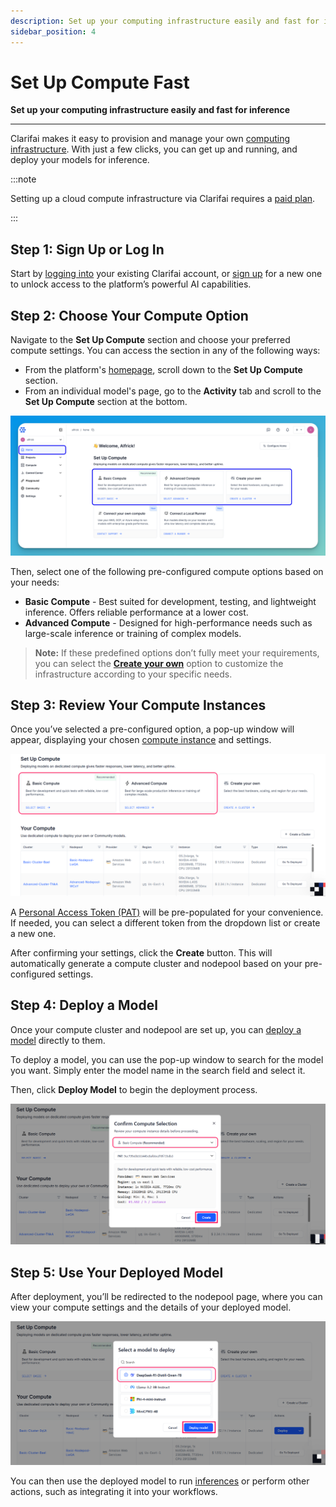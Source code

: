 ```yaml
---
description: Set up your computing infrastructure easily and fast for inference
sidebar_position: 4
---
```


# Set Up Compute Fast

**Set up your computing infrastructure easily and fast for inference**
<hr />

Clarifai makes it easy to provision and manage your own [computing infrastructure](https://docs.clarifai.com/compute/overview). With just a few clicks, you can get up and running, and deploy your models for inference. 

:::note

Setting up a cloud compute infrastructure via Clarifai requires a [paid plan](https://www.clarifai.com/pricing).

:::

## Step 1: Sign Up or Log In 

Start by [logging into](https://clarifai.com/login) your existing Clarifai account, or [sign up](https://clarifai.com/signup) for a new one to unlock access to the platform’s powerful AI capabilities. 

## Step 2: Choose Your Compute Option

Navigate to the **Set Up Compute** section and choose your preferred compute settings. You can access the section in any of the following ways:

- From the platform's [homepage](https://clarifai.com/home), scroll down to the **Set Up Compute** section.
- From an individual model's page, go to the **Activity** tab and scroll to the **Set Up Compute** section at the bottom.

![](/img/new-docs/deploy-9.png)

Then, select one of the following pre-configured compute options based on your needs:

- **Basic Compute** - Best suited for development, testing, and lightweight inference. Offers reliable performance at a lower cost.
- **Advanced Compute** - Designed for high-performance needs such as large-scale inference or training of complex models.

> **Note:** If these predefined options don’t fully meet your requirements, you can select the [**Create your own**](https://docs.clarifai.com/compute/deployments/clusters-nodepools/) option to customize the infrastructure according to your specific needs.

## Step 3: Review Your Compute Instances

Once you’ve selected a pre-configured option, a pop-up window will appear, displaying your chosen [compute instance](https://docs.clarifai.com/compute/deployments/cloud-instances) and settings.

![](/img/new-docs/deploy-5.png)

A [Personal Access Token (PAT)](https://docs.clarifai.com/control/authentication/pat) will be pre-populated for your convenience. If needed, you can select a different token from the dropdown list or create a new one.
 
After confirming your settings, click the **Create** button. This will automatically generate a compute cluster and nodepool based on your pre-configured settings.

## Step 4: Deploy a Model

Once your compute cluster and nodepool are set up, you can [deploy a model](https://docs.clarifai.com/compute/deployments/deploy-model) directly to them.

To deploy a model, you can use the pop-up window to search for the model you want. Simply enter the model name in the search field and select it. 

Then, click **Deploy Model** to begin the deployment process.

![](/img/new-docs/deploy-6.png)

## Step 5: Use Your Deployed Model

After deployment, you’ll be redirected to the nodepool page, where you can view your compute settings and the details of your deployed model.

![](/img/new-docs/deploy-7.png)

You can then use the deployed model to run [inferences](https://docs.clarifai.com/compute/models/inference/ui) or perform other actions, such as integrating it into your workflows.

